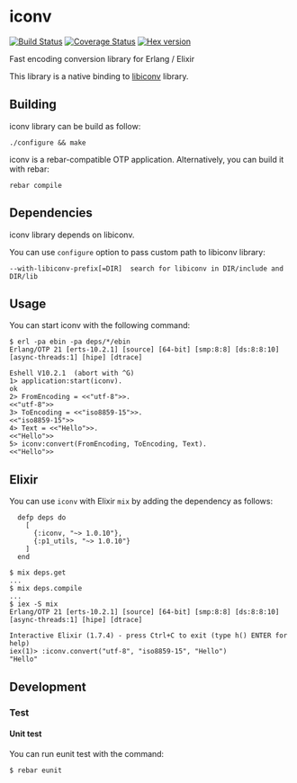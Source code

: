 # iconv

[![Build Status](https://travis-ci.org/processone/iconv.svg?branch=master)](https://travis-ci.org/processone/iconv) [![Coverage Status](https://coveralls.io/repos/processone/iconv/badge.svg?branch=master&service=github)](https://coveralls.io/github/processone/iconv?branch=master) [![Hex version](https://img.shields.io/hexpm/v/iconv.svg "Hex version")](https://hex.pm/packages/)

Fast encoding conversion library for Erlang / Elixir

This library is a native binding to
[libiconv](https://www.gnu.org/software/libiconv/) library.

## Building

iconv library can be build as follow:

    ./configure && make

iconv is a rebar-compatible OTP application. Alternatively, you can
build it with rebar:

    rebar compile

## Dependencies

iconv library depends on libiconv.

You can use `configure` option to pass custom path to libiconv
library:

    --with-libiconv-prefix[=DIR]  search for libiconv in DIR/include and DIR/lib

## Usage

You can start iconv with the following command:

```shell
$ erl -pa ebin -pa deps/*/ebin
Erlang/OTP 21 [erts-10.2.1] [source] [64-bit] [smp:8:8] [ds:8:8:10] [async-threads:1] [hipe] [dtrace]

Eshell V10.2.1  (abort with ^G)
1> application:start(iconv).
ok
2> FromEncoding = <<"utf-8">>. 
<<"utf-8">>
3> ToEncoding = <<"iso8859-15">>.
<<"iso8859-15">>
4> Text = <<"Hello">>.
<<"Hello">>
5> iconv:convert(FromEncoding, ToEncoding, Text).            
<<"Hello">>
```

## Elixir

You can use `iconv` with Elixir `mix` by adding the dependency as follows:

```
  defp deps do
    [
      {:iconv, "~> 1.0.10"},
      {:p1_utils, "~> 1.0.10"}
    ]
  end
```

```
$ mix deps.get
...
$ mix deps.compile
...
$ iex -S mix
Erlang/OTP 21 [erts-10.2.1] [source] [64-bit] [smp:8:8] [ds:8:8:10] [async-threads:1] [hipe] [dtrace]

Interactive Elixir (1.7.4) - press Ctrl+C to exit (type h() ENTER for help)
iex(1)> :iconv.convert("utf-8", "iso8859-15", "Hello")
"Hello"
```

## Development

### Test

#### Unit test

You can run eunit test with the command:

    $ rebar eunit

